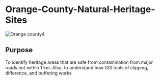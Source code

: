 

# Orange-County-Natural-Heritage-Sites

![Orange county4](https://user-images.githubusercontent.com/21320677/132053165-e5df7258-0a66-44f5-9d53-ecae79366690.png)

## Purpose
To identify heritage areas that are safe from contamination from major roads not within 1 km. Also, to understand how GIS tools of clipping, difference, and buffering works
